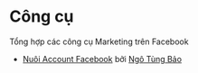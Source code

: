 # Công cụ

Tổng hợp các công cụ Marketing trên Facebook

- [Nuôi Account Facebook](NUOIACC.md) bởi [Ngô Tùng Bảo](https://www.facebook.com/vuacntt)
